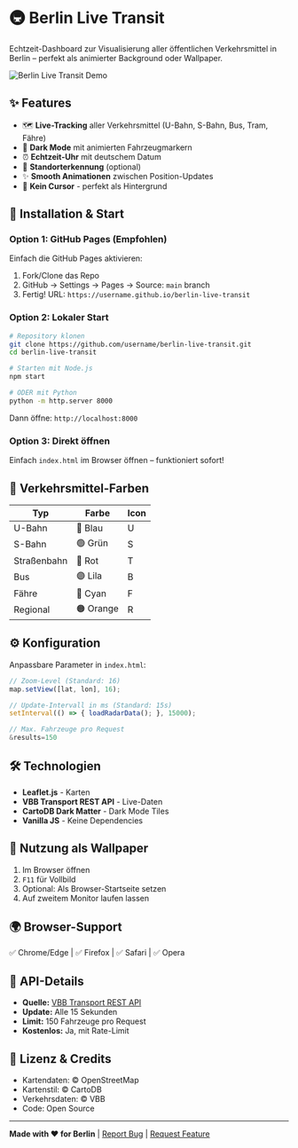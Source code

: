 # 🚇 Berlin Live Transit

Echtzeit-Dashboard zur Visualisierung aller öffentlichen Verkehrsmittel in Berlin – perfekt als animierter Background oder Wallpaper.

![Berlin Live Transit Demo](https://img.shields.io/badge/Status-Live-brightgreen)

## ✨ Features

- 🗺️ **Live-Tracking** aller Verkehrsmittel (U-Bahn, S-Bahn, Bus, Tram, Fähre)
- 🌙 **Dark Mode** mit animierten Fahrzeugmarkern
- ⏰ **Echtzeit-Uhr** mit deutschem Datum
- 📍 **Standorterkennung** (optional)
- ✨ **Smooth Animationen** zwischen Position-Updates
- 💫 **Kein Cursor** - perfekt als Hintergrund

## 🚀 Installation & Start

### Option 1: GitHub Pages (Empfohlen)

Einfach die GitHub Pages aktivieren:

1. Fork/Clone das Repo
2. GitHub → Settings → Pages → Source: `main` branch
3. Fertig! URL: `https://username.github.io/berlin-live-transit`

### Option 2: Lokaler Start

```bash
# Repository klonen
git clone https://github.com/username/berlin-live-transit.git
cd berlin-live-transit

# Starten mit Node.js
npm start

# ODER mit Python
python -m http.server 8000
```

Dann öffne: `http://localhost:8000`

### Option 3: Direkt öffnen

Einfach `index.html` im Browser öffnen – funktioniert sofort!

## 🎨 Verkehrsmittel-Farben

| Typ | Farbe | Icon |
|-----|-------|------|
| U-Bahn | 🔵 Blau | U |
| S-Bahn | 🟢 Grün | S |
| Straßenbahn | 🔴 Rot | T |
| Bus | 🟣 Lila | B |
| Fähre | 🔵 Cyan | F |
| Regional | 🟠 Orange | R |

## ⚙️ Konfiguration

Anpassbare Parameter in `index.html`:

```javascript
// Zoom-Level (Standard: 16)
map.setView([lat, lon], 16);

// Update-Intervall in ms (Standard: 15s)
setInterval(() => { loadRadarData(); }, 15000);

// Max. Fahrzeuge pro Request
&results=150
```

## 🛠️ Technologien

- **Leaflet.js** - Karten
- **VBB Transport REST API** - Live-Daten
- **CartoDB Dark Matter** - Dark Mode Tiles
- **Vanilla JS** - Keine Dependencies

## 📝 Nutzung als Wallpaper

1. Im Browser öffnen
2. `F11` für Vollbild
3. Optional: Als Browser-Startseite setzen
4. Auf zweitem Monitor laufen lassen

## 🌍 Browser-Support

✅ Chrome/Edge | ✅ Firefox | ✅ Safari | ✅ Opera

## 📡 API-Details

- **Quelle:** [VBB Transport REST API](https://v6.vbb.transport.rest/)
- **Update:** Alle 15 Sekunden
- **Limit:** 150 Fahrzeuge pro Request
- **Kostenlos:** Ja, mit Rate-Limit

## 📄 Lizenz & Credits

- Kartendaten: © OpenStreetMap
- Kartenstil: © CartoDB  
- Verkehrsdaten: © VBB
- Code: Open Source

---

**Made with ❤️ for Berlin** | [Report Bug](../../issues) | [Request Feature](../../issues)
